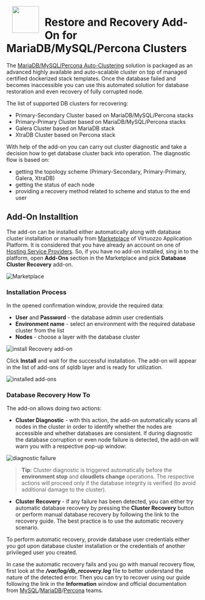 <p align="center">
<img style="padding: 0 15px; float: left;" src="images/mysql-mariadb-recovery-white-bg.png" width="70">
</p>

# Restore and Recovery Add-On for MariaDB/MySQL/Percona Clusters

The [MariaDB/MySQL/Percona Auto-Clustering](https://www.virtuozzo.com/company/blog/mysql-mariadb-database-auto-clustering-cloud-hosting/) solution is packaged as an advanced highly available and auto-scalable cluster on top of managed certified dockerized stack templates. Once the database failed and becomes inaccessible you can use this automated solution for database restoration and even recovery of fully corrupted node.

The list of supported DB clusters for recovering:

 - Primary-Secondary Cluster based on MariaDB/MySQL/Percona stacks
 - Primary-Primary Cluster based on MariaDB/MySQL/Percona stacks
 - Galera Cluster based on MariaDB stack
 - XtraDB Cluster based on Percona stack

With help of the add-on you can carry out cluster diagnostic and take a decision how to get database cluster back into operation. The diagnostic flow is based on:

 - getting the topology scheme (Primary-Secondary, Primary-Primary, Galera, XtraDB)
 - getting the status of each node
 - providing a recovery method related to scheme and status to the end user


## Add-On Installtion

The add-on can be installed either automatically along with database cluster installation or manually from [Marketplace](https://www.virtuozzo.com/application-platform-docs/marketplace/) of Virtuozzo Application Platform. It is considered that you have already an account on one of [Hosting Service Providers](https://www.virtuozzo.com/application-platform-partners/). So, if you have no add-on installed, sing in to the platform, open **Add-Ons** section in the Marketplace and pick **Database Cluster Recovery** add-on.

![Marketplace](images/01-marketplace.png)


### Installation Process

In the opened confirmation window, provide the required data:

- **User** and **Password** - the database admin user credentials
- **Environment name** - select an environment with the required database cluster from the list
- **Nodes** - choose a layer with the database cluster

![install Recovery add-on](images/02-install-recovery-addon.png)

Click **Install** and wait for the successful installation. The add-on will appear in the list of add-ons of *sqldb* layer and is ready for utilization.

![installed add-ons](images/03-installed-addons.png)

### Database Recovery How To

The add-on allows doing two actions:

- **Cluster Diagnostic** - with this action, the add-on automatically scans all nodes in the cluster in order to identify whether the nodes are accessible and whether databases are consistent. If during diagnostic the database corruption or even node failure is detected, the add-on will warn you with a respective pop-up window:

![diagnostic failure](images/04-diagnostic-failure.png)

> **Tip:** Cluster diagnostic is triggered automatically before the **environment stop** and **cloudlets change** operations. The respective actions will proceed only if the database integrity is verified (to avoid additional damage to the cluster).

- **Cluster Recovery** - if any failure has been detected, you can either try automatic database recovery by pressing the **Cluster Recovery** button or perform manual database recovery by following the link to the recovery guide. The best practice is to use the automatic recovery scenario.

To perform automatic recovery, provide database user credentials either you got upon database cluster installation or the credentials of another privileged user you created.

In case the automatic recovery fails and you go with manual recovery flow, first look at the ***/var/log/db_recovery.log*** file to better understand the nature of the detected error. Then you can try to recover using our guide following the link in the **Information** window and official documentation from [MySQL](https://mysql.org)/[MariaDB](https://mariadb.org)/[Percona](https://www.percona.com/) teams.